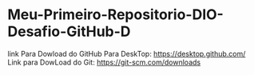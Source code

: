 # Meu-Primeiro-Repositorio-DIO-Desafio-GitHub-D
link Para Dowload do GitHub Para DeskTop: https://desktop.github.com/
Link para DowLoad do Git: https://git-scm.com/downloads
